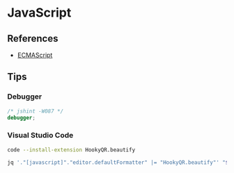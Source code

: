 # JavaScript

<!--
https://www.linkedin.com/learning/javascript-patterns-2/javascript-design-patterns
https://www.linkedin.com/learning/learning-javascript-debugging-2/welcome
https://www.linkedin.com/learning/javascript-web-form-programming/building-modern-web-forms
-->

## References

- [ECMAScript](/ecmascript.md)

## Tips

### Debugger

```js
/* jshint -W087 */
debugger;
```

### Visual Studio Code

```sh
code --install-extension HookyQR.beautify
```

```sh
jq '."[javascript]"."editor.defaultFormatter" |= "HookyQR.beautify"' "$HOME/.config/Code/User/settings.json" | sponge "$HOME/.config/Code/User/settings.json"
```

